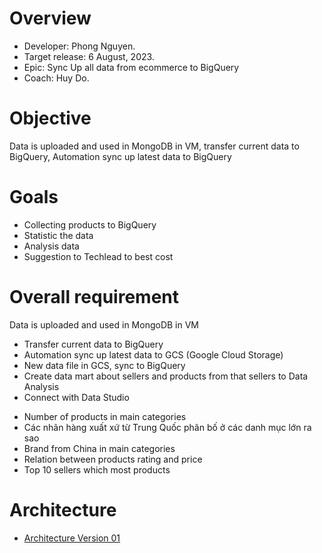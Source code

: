 # Overview
- Developer: Phong Nguyen.
- Target release: 6 August, 2023.
- Epic: Sync Up all data from ecommerce to BigQuery
- Coach: Huy Do.

# Objective
Data is uploaded and used in MongoDB in VM, transfer current data to BigQuery, Automation sync up latest data to BigQuery

# Goals
- Collecting products to BigQuery
- Statistic the data 
- Analysis data
- Suggestion to Techlead to best cost

# Overall requirement 
Data is uploaded and used in MongoDB in VM
- Transfer current data to BigQuery
- Automation sync up latest data to GCS (Google Cloud Storage)
- New data file in GCS, sync to BigQuery
- Create data mart about sellers and products from that sellers to Data Analysis
- Connect with Data Studio
+ Number of products in main categories
+ Các nhãn hàng xuất xứ từ Trung Quốc phân bố ở các danh mục lớn ra sao
+ Brand from China in main categories
+ Relation between products rating and price
+ Top 10 sellers which most products

# Architecture
- [Architecture Version 01](https://i.imgur.com/hXIqMrh.png)